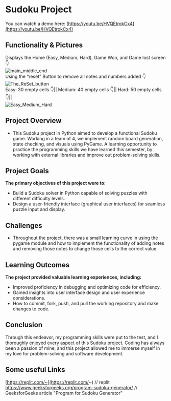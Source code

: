 # Sudoku Project

You can watch a demo here: [https://youtu.be/HVQEtrokCx4](https://youtu.be/HVQEtrokCx4)
## Functionality & Pictures
Displays the Home (Easy, Medium, Hard), Game Won, and Game lost screen 👇 <br>
![main_middle_end](https://github.com/Neil-Patel-12/Sudoku-team-15/assets/108227267/40072b8c-67e2-4d01-a662-214858906576) <br>
Using the “reset” Button to remove all notes and numbers added 👇 <br>
![The_ReSet_button](https://github.com/Neil-Patel-12/Sudoku-team-15/assets/108227267/ef5eebeb-172d-4368-aa80-cd5fd62182cd) <br>
Easy: 30 empty cells 👇|| Medium: 40 empty cells 👇|| Hard: 50 empty cells 👇|| <br>
![Easy_Medium_Hard](https://github.com/Neil-Patel-12/Sudoku-team-15/assets/108227267/fd85780b-0b12-4eef-8a2b-f945ace2979e) <br>

## Project Overview
- This Sudoku project in Python aimed to develop a functional Sudoku game. Working in a team of 4, we implement random board generation, state checking, and visuals using PyGame. A learning opportunity to practice the programming skills we have learned this semester, by working with external libraries and improve out problem-solving skills.

## Project Goals
**The primary objectives of this project were to:** <br>
- Build a Sudoku solver in Python capable of solving puzzles with different difficulty levels.
- Design a user-friendly interface (graphical user interfaces)  for seamless puzzle input and display.

## Challenges 
- Throughout the project, there was a small learning curve in using the pygame module and how to implement the functionality of adding notes and removing those notes to change those cells to the correct value.

## Learning Outcomes
**The project provided valuable learning experiences, including:** <br>
- Improved proficiency in debugging and optimizing code for efficiency.
- Gained insights into user interface design and user experience considerations.
- How to commit, fork, push, and pull the working repository and make changes to code.

## Conclusion
Through this endeavor, my programming skills were put to the test, and I thoroughly enjoyed every aspect of this Sudoku project. Coding has always been a passion of mine, and this project allowed me to immerse myself in my love for problem-solving and software development.

## Some useful Links
[https://replit.com/~](https://replit.com/~)  // replit <br>
https://www.geeksforgeeks.org/program-sudoku-generator/  // GeeksforGeeks article "Program for Sudoku Generator" <br>
